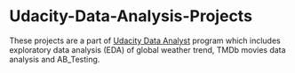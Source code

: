 # Udacity-Data-Analysis-Projects
These projects are a part of [Udacity Data Analyst](https://www.udacity.com/course/data-analyst-nanodegree--nd002) program which includes exploratory data analysis (EDA) of global weather trend, TMDb movies data analysis and AB_Testing.
